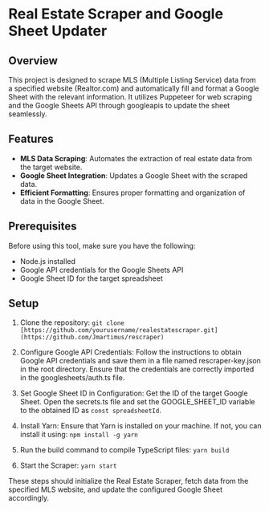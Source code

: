 # Real Estate Scraper and Google Sheet Updater

## Overview

This project is designed to scrape MLS (Multiple Listing Service) data from a specified website (Realtor.com) and automatically fill and format a Google Sheet with the relevant information. It utilizes Puppeteer for web scraping and the Google Sheets API through googleapis to update the sheet seamlessly.

## Features

- **MLS Data Scraping**: Automates the extraction of real estate data from the target website.
- **Google Sheet Integration**: Updates a Google Sheet with the scraped data.
- **Efficient Formatting**: Ensures proper formatting and organization of data in the Google Sheet.

## Prerequisites

Before using this tool, make sure you have the following:

- Node.js installed
- Google API credentials for the Google Sheets API
- Google Sheet ID for the target spreadsheet

## Setup

1. Clone the repository:
   `git clone [https://github.com/yourusername/realestatescraper.git](https://github.com/Jmartimus/rescraper)`

2. Configure Google API Credentials:
Follow the instructions to obtain Google API credentials and save them in a file named rescraper-key.json in the root directory.
Ensure that the credentials are correctly imported in the googlesheets/auth.ts file.

3. Set Google Sheet ID in Configuration: Get the ID of the target Google Sheet.
Open the secrets.ts file and set the GOOGLE_SHEET_ID variable to the obtained ID as `const spreadsheetId`.

4. Install Yarn:  Ensure that Yarn is installed on your machine. If not, you can install it using:
`npm install -g yarn`

5. Run the build command to compile TypeScript files: `yarn build`

6. Start the Scraper: `yarn start`

These steps should initialize the Real Estate Scraper, fetch data from the specified MLS website, and update the configured Google Sheet accordingly.